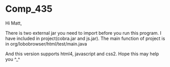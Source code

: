 Comp_435
========
Hi Matt,

There is two external jar you need to import before you run this program. I have included in project(cobra.jar and js.jar).
The main function of project is in org/lobobrowser/html/test/main.java

And this version supports html4, javascript and css2. Hope this may help you ^_^
